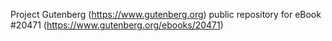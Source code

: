 Project Gutenberg (https://www.gutenberg.org) public repository for eBook #20471 (https://www.gutenberg.org/ebooks/20471)
